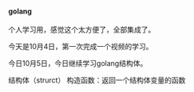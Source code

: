 #### golang
个人学习用，感觉这个太方便了，全部集成了。

今天是10月4日，第一次完成一个视频的学习。

今日10月5日，今日继续学习golang结构体。

结构体（strurct）
构造函数：返回一个结构体变量的函数
